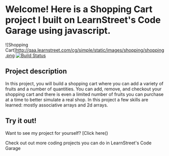 Welcome! Here is a Shopping Cart project I built on LearnStreet's
Code Garage using javascript.
===============================================================================================================

![Shopping Cart]http://qaa.learnstreet.com/cg/simple/static/images/shopping/shopping.png
[![Build Status](https://secure.travis-ci.org/github/gollum.png?branch=master)](http://travis-ci.org/github/gollum)

Project description
-------------------------

In this project, you will build a shopping cart where you can add a variety of fruits and a number of quantities. You can add, remove, and checkout your shopping cart and there is even a limited number of fruits you can purchase at a time to better simulate a real shop. In this project a few skills are learned: mostly associative arrays and 2d arrays.

Try it out!
--------------

Want to see my project for yourself? [Click here()

Check out out more coding projects you can do in LearnStreet's Code Garage
		